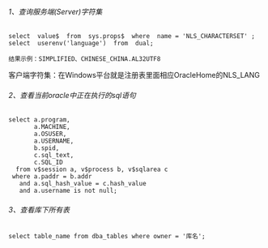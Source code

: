 ###### 1、查询服务端(Server)字符集
```
select  value$  from  sys.props$  where  name = 'NLS_CHARACTERSET' ;
select  userenv('language')  from  dual;   

结果示例：SIMPLIFIED、CHINESE_CHINA.AL32UTF8
```

客户端字符集：在Windows平台就是注册表里面相应OracleHome的NLS_LANG



###### 2、查看当前oracle中正在执行的sql语句
```
select a.program,
       a.MACHINE,
       a.OSUSER,
       a.USERNAME,
       b.spid,
       c.sql_text,
       c.SQL_ID
  from v$session a, v$process b, v$sqlarea c
 where a.paddr = b.addr
   and a.sql_hash_value = c.hash_value
   and a.username is not null;
```

###### 3、查看库下所有表
```
select table_name from dba_tables where owner = '库名';
```

